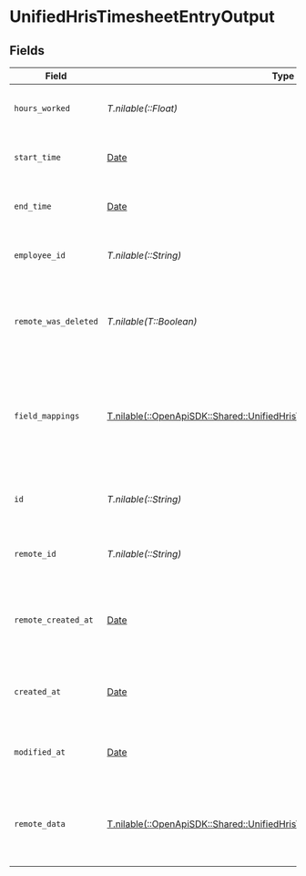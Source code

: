 # UnifiedHrisTimesheetEntryOutput


## Fields

| Field                                                                                                                                                | Type                                                                                                                                                 | Required                                                                                                                                             | Description                                                                                                                                          | Example                                                                                                                                              |
| ---------------------------------------------------------------------------------------------------------------------------------------------------- | ---------------------------------------------------------------------------------------------------------------------------------------------------- | ---------------------------------------------------------------------------------------------------------------------------------------------------- | ---------------------------------------------------------------------------------------------------------------------------------------------------- | ---------------------------------------------------------------------------------------------------------------------------------------------------- |
| `hours_worked`                                                                                                                                       | *T.nilable(::Float)*                                                                                                                                 | :heavy_minus_sign:                                                                                                                                   | The number of hours worked                                                                                                                           | 40                                                                                                                                                   |
| `start_time`                                                                                                                                         | [Date](https://ruby-doc.org/stdlib-2.6.1/libdoc/date/rdoc/Date.html)                                                                                 | :heavy_minus_sign:                                                                                                                                   | The start time of the timesheet entry                                                                                                                | 2024-10-01T08:00:00Z                                                                                                                                 |
| `end_time`                                                                                                                                           | [Date](https://ruby-doc.org/stdlib-2.6.1/libdoc/date/rdoc/Date.html)                                                                                 | :heavy_minus_sign:                                                                                                                                   | The end time of the timesheet entry                                                                                                                  | 2024-10-01T16:00:00Z                                                                                                                                 |
| `employee_id`                                                                                                                                        | *T.nilable(::String)*                                                                                                                                | :heavy_minus_sign:                                                                                                                                   | The UUID of the associated employee                                                                                                                  | 801f9ede-c698-4e66-a7fc-48d19eebaa4f                                                                                                                 |
| `remote_was_deleted`                                                                                                                                 | *T.nilable(T::Boolean)*                                                                                                                              | :heavy_minus_sign:                                                                                                                                   | Indicates if the timesheet entry was deleted in the remote system                                                                                    | false                                                                                                                                                |
| `field_mappings`                                                                                                                                     | [T.nilable(::OpenApiSDK::Shared::UnifiedHrisTimesheetEntryOutputFieldMappings)](../../models/shared/unifiedhristimesheetentryoutputfieldmappings.md) | :heavy_minus_sign:                                                                                                                                   | The custom field mappings of the object between the remote 3rd party & Panora                                                                        | {<br/>"custom_field_1": "value1",<br/>"custom_field_2": "value2"<br/>}                                                                               |
| `id`                                                                                                                                                 | *T.nilable(::String)*                                                                                                                                | :heavy_minus_sign:                                                                                                                                   | The UUID of the timesheet entry record                                                                                                               | 801f9ede-c698-4e66-a7fc-48d19eebaa4f                                                                                                                 |
| `remote_id`                                                                                                                                          | *T.nilable(::String)*                                                                                                                                | :heavy_minus_sign:                                                                                                                                   | The remote ID of the timesheet entry                                                                                                                 | id_1                                                                                                                                                 |
| `remote_created_at`                                                                                                                                  | [Date](https://ruby-doc.org/stdlib-2.6.1/libdoc/date/rdoc/Date.html)                                                                                 | :heavy_minus_sign:                                                                                                                                   | The date when the timesheet entry was created in the remote system                                                                                   | 2024-10-01T12:00:00Z                                                                                                                                 |
| `created_at`                                                                                                                                         | [Date](https://ruby-doc.org/stdlib-2.6.1/libdoc/date/rdoc/Date.html)                                                                                 | :heavy_minus_sign:                                                                                                                                   | The created date of the timesheet entry                                                                                                              | 2024-10-01T12:00:00Z                                                                                                                                 |
| `modified_at`                                                                                                                                        | [Date](https://ruby-doc.org/stdlib-2.6.1/libdoc/date/rdoc/Date.html)                                                                                 | :heavy_minus_sign:                                                                                                                                   | The last modified date of the timesheet entry                                                                                                        | 2024-10-01T12:00:00Z                                                                                                                                 |
| `remote_data`                                                                                                                                        | [T.nilable(::OpenApiSDK::Shared::UnifiedHrisTimesheetEntryOutputRemoteData)](../../models/shared/unifiedhristimesheetentryoutputremotedata.md)       | :heavy_minus_sign:                                                                                                                                   | The remote data of the timesheet entry in the context of the 3rd Party                                                                               | {<br/>"raw_data": {<br/>"additional_field": "some value"<br/>}<br/>}                                                                                 |